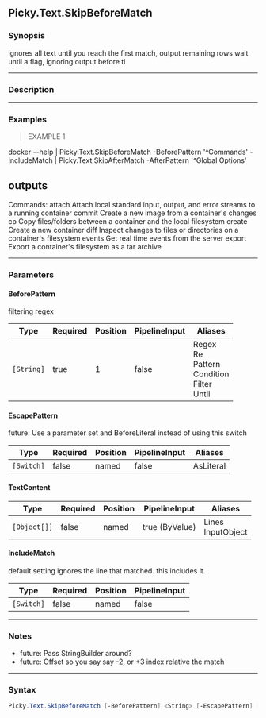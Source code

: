 Picky.Text.SkipBeforeMatch
--------------------------

### Synopsis
ignores all text until you reach the first match, output remaining rows
wait until a flag, ignoring output before ti

---

### Description

---

### Examples
> EXAMPLE 1

docker --help
    | Picky.Text.SkipBeforeMatch -BeforePattern '^Commands' -IncludeMatch
    | Picky.Text.SkipAfterMatch  -AfterPattern  '^Global Options'
## outputs

Commands:
    attach      Attach local standard input, output, and error streams to a running container
    commit      Create a new image from a container's changes
    cp          Copy files/folders between a container and the local filesystem
    create      Create a new container
    diff        Inspect changes to files or directories on a container's filesystem
    events      Get real time events from the server
    export      Export a container's filesystem as a tar archive

---

### Parameters
#### **BeforePattern**
filtering regex

|Type      |Required|Position|PipelineInput|Aliases                                                    |
|----------|--------|--------|-------------|-----------------------------------------------------------|
|`[String]`|true    |1       |false        |Regex<br/>Re<br/>Pattern<br/>Condition<br/>Filter<br/>Until|

#### **EscapePattern**
future: Use a parameter set and BeforeLiteral instead of using this switch

|Type      |Required|Position|PipelineInput|Aliases  |
|----------|--------|--------|-------------|---------|
|`[Switch]`|false   |named   |false        |AsLiteral|

#### **TextContent**

|Type        |Required|Position|PipelineInput |Aliases              |
|------------|--------|--------|--------------|---------------------|
|`[Object[]]`|false   |named   |true (ByValue)|Lines<br/>InputObject|

#### **IncludeMatch**
default setting ignores the line that matched. this includes it.

|Type      |Required|Position|PipelineInput|
|----------|--------|--------|-------------|
|`[Switch]`|false   |named   |false        |

---

### Notes
- future: Pass StringBuilder around?
- future: Offset so you say say -2, or +3 index relative the match

---

### Syntax
```PowerShell
Picky.Text.SkipBeforeMatch [-BeforePattern] <String> [-EscapePattern] [-TextContent <Object[]>] [-IncludeMatch] [<CommonParameters>]
```
